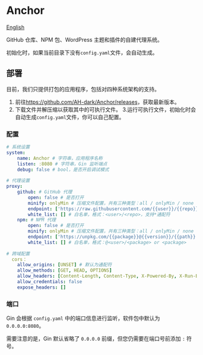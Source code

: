 # Anchor

[English](Readme.md)

GitHub 仓库、NPM 包、WordPress 主题和插件的自建代理系统。

初始化时，如果当前目录下没有`config.yaml`文件，会自动生成。

## 部署

目前，我们只提供打包的应用程序，包括对四种系统架构的支持。

1. 前往<https://github.com/AH-dark/Anchor/releases>，获取最新版本。
2. 下载文件并解压缩以获取其中的可执行文件。
   3.运行可执行文件，初始化时会自动生成`config.yaml`文件，你可以自己配置。

### 配置

```yaml
# 系统设置
system:
    name: Anchor # 字符串，应用程序名称
    listen: :8080 # 字符串，Gin 监听端点
    debug: false # bool，是否开启调试模式
    
# 代理设置
proxy:
    github: # GitHub 代理
        open: false # 是否打开
        minify: onlyMin # 压缩文件配置，共有三种类型：all / onlyMin / none
        endpoint: ['https://raw.githubusercontent.com/{{user}}/{{repo}}/{{version}}/{{path}}'] #array<string> 代理列表，从上到下依次尝试
        white_list: [] # 白名单，格式：<user>/<repo>，支持*通配符
    npm: # NPM 代理
        open: false # 是否打开
        minify: onlyMin # 压缩文件配置，共有三种类型：all / onlyMin / none
        endpoint: ['https://unpkg.com/{{package}}@{{version}}/{{path}}'] # array<string> 代理列表，从上到下依次尝试
        white_list: [] # 白名单，格式：@<user>/<package> or <package>
        
# 跨域配置
  cors：
    allow_origins: [UNSET] # 默认为通配符
    allow_methods: [GET, HEAD, OPTIONS]
    allow_headers: [Content-Length, Content-Type, X-Powered-By, X-Run-By, X-Timestamp]
    allow_credentials: false
    expose_headers: []
```

### 端口

Gin 会根据 `config.yaml` 中的端口信息进行监听，软件包中默认为 `0.0.0.0:8080`。

需要注意的是，Gin 默认省略了 `0.0.0.0` 前缀，但您仍需要在端口号前添加 `:` 符号。
